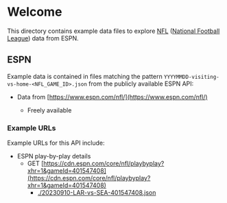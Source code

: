 # Welcome

This directory contains example data files to explore [NFL](https://www.nfl.com) ([National Football League](https://www.nfl.com)) data from ESPN.

## ESPN

Example data is contained in files matching the pattern `YYYYMMDD-visiting-vs-home-<NFL_GAME_ID>.json` from the publicly available ESPN API:

- Data from [https://www.espn.com/nfl/](https://www.espn.com/nfl/)

  - Freely available

### Example URLs

Example URLs for this API include:

- ESPN play-by-play details
  - GET [https://cdn.espn.com/core/nfl/playbyplay?xhr=1&gameId=401547408](https://cdn.espn.com/core/nfl/playbyplay?xhr=1&gameId=401547408)
    - [./20230910-LAR-vs-SEA-401547408.json](./20230910-LAR-vs-SEA-401547408.json)
